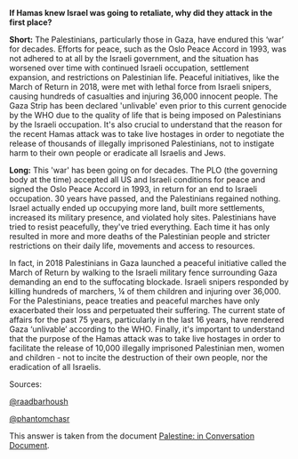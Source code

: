 **If Hamas knew Israel was going to retaliate, why did they attack in the first place?**

**Short:** The Palestinians, particularly those in Gaza, have endured this ‘war’ for decades. Efforts for peace, such as the Oslo Peace Accord in 1993, was not adhered to at all by the Israeli government, and the situation has worsened over time with continued Israeli occupation, settlement expansion, and restrictions on Palestinian life. Peaceful initiatives, like the March of Return in 2018, were met with lethal force from Israeli snipers, causing hundreds of casualties and injuring 36,000 innocent people. The Gaza Strip has been declared 'unlivable' even prior to this current genocide by the WHO due to the quality of life that is being imposed on Palestinians by the Israeli occupation. It's also crucial to understand that the reason for the recent Hamas attack was to take live hostages in order to negotiate the release of thousands of illegally imprisoned Palestinians, not to instigate harm to their own people or eradicate all Israelis and Jews.

**Long:** This 'war' has been going on for decades. The PLO (the governing body at the time) accepted all US and Israeli conditions for peace and signed the Oslo Peace Accord in 1993, in return for an end to Israeli occupation. 30 years have passed, and the Palestinians regained nothing. Israel actually ended up occupying more land, built more settlements, increased its military presence, and violated holy sites. Palestinians have tried to resist peacefully, they've tried everything. Each time it has only resulted in more and more deaths of the Palestinian people and stricter restrictions on their daily life, movements and access to resources.

In fact, in 2018 Palestinians in Gaza launched a peaceful initiative called the March of Return by walking to the Israeli military fence surrounding Gaza demanding an end to the suffocating blockade. Israeli snipers responded by killing hundreds of marchers, ¼ of them children and injuring over 36,000. For the Palestinians, peace treaties and peaceful marches have only exacerbated their loss and perpetuated their suffering. The current state of affairs for the past 75 years, particularly in the last 16 years, have rendered Gaza ‘unlivable’ according to the WHO. Finally, it's important to understand that the purpose of the Hamas attack was to take live hostages in order to facilitate the release of 10,000 illegally imprisoned Palestinian men, women and children - not to incite the destruction of their own people, nor the eradication of all Israelis. 

Sources:

[@raadbarhoush](https://www.instagram.com/raadbarhoush/)

[@phantomchasr](https://twitter.com/phantomchasr)

This answer is taken from the document [Palestine: in Conversation Document](https://docs.google.com/document/d/1OVKqgxQDOfFjy5h6KXgbKkHTFRPvRT79LFOcAao-imA/edit?pli=1&fbclid=IwAR31dX1VTjTiQRPBgdu-jeocUOhqXZcPCnsWFthV4VFLhjCya9_A22ZpQEs).
